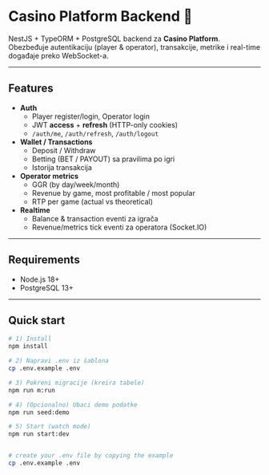 # Casino Platform Backend 🎲

NestJS + TypeORM + PostgreSQL backend za **Casino Platform**.  
Obezbeđuje autentikaciju (player & operator), transakcije, metrike i real-time događaje preko WebSocket-a.

---

## Features

- **Auth**
  - Player register/login, Operator login
  - JWT **access** + **refresh** (HTTP-only cookies)
  - `/auth/me`, `/auth/refresh`, `/auth/logout`
- **Wallet / Transactions**
  - Deposit / Withdraw
  - Betting (BET / PAYOUT) sa pravilima po igri
  - Istorija transakcija
- **Operator metrics**
  - GGR (by day/week/month)
  - Revenue by game, most profitable / most popular
  - RTP per game (actual vs theoretical)
- **Realtime**
  - Balance & transaction eventi za igrača
  - Revenue/metrics tick eventi za operatora (Socket.IO)

---

## Requirements

- Node.js 18+  
- PostgreSQL 13+  

---

## Quick start

```bash
# 1) Install
npm install

# 2) Napravi .env iz šablona
cp .env.example .env

# 3) Pokreni migracije (kreira tabele)
npm run m:run

# 4) (Opcionalno) Ubaci demo podatke
npm run seed:demo

# 5) Start (watch mode)
npm run start:dev


# create your .env file by copying the example
cp .env.example .env
